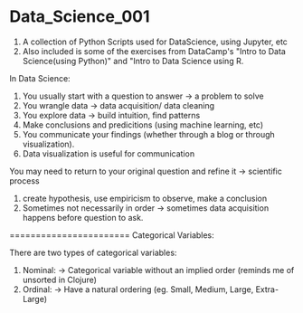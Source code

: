 # Data_Science_001
1. A collection of Python Scripts used for DataScience, using Jupyter, etc
2. Also included is some of the exercises from DataCamp's "Intro to Data Science(using Python)" and "Intro to Data Science using R. 



In Data Science:

1. You usually start with a question to answer -> a problem to solve
2. You wrangle data -> data acquisition/ data cleaning
3. You explore data -> build intuition, find patterns
4. Make conclusions and predicitions (using machine learning, etc)
5. You communicate your findings (whether through a blog or through visualization).
  1. Data visualization is useful for communication

You may need to return to your original question and refine it -> scientific process
1. create hypothesis, use empiricism to observe, make a conclusion
2. Sometimes not necessarily in order -> sometimes data acquisition happens before question to ask.


=======================
Categorical Variables:

There are two types of categorical variables:
1. Nominal:
  -> Categorical variable without an implied order (reminds me of unsorted in Clojure)
2. Ordinal:
  -> Have a natural ordering (eg. Small, Medium, Large, Extra-Large)
  

